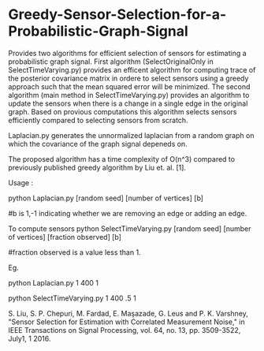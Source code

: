 # Greedy-Sensor-Selection-for-a-Probabilistic-Graph-Signal
Provides two algorithms for efficient selection of sensors for 
estimating a probabilistic graph signal. 
First algorithm (SelectOriginalOnly in SelectTimeVarying.py) provides 
an efficent algorithm for computing trace of the posterior covariance matrix
in ordere to select sensors using a greedy approach such that the 
mean squared error will be minimized. 
The second algorithm (main method in SelectTimeVarying.py) provides 
an algorithm to update the sensors when there is a change 
in a single edge in the original graph. Based on provious computations 
this algorithm selects sensors efficiently compared to selecting sensors 
from scratch. 

Laplacian.py generates the unnormalized laplacian from a random graph 
on which the covariance of the graph signal depeneds on.

The proposed algorithm has a time complexity of O(n^3) compared to 
previously published greedy algorithm by Liu et. al. [1].

Usage : 

python Laplacian.py [random seed] [number of vertices] [b]

#b is 1,-1 indicating whether we are removing an edge or adding an edge.

To compute sensors
python SelectTimeVarying.py [random seed] [number of vertices] [fraction observed] [b]

#fraction observed is a value less than 1. 

Eg. 

python Laplacian.py 1 400 1

python SelectTimeVarying.py 1 400 .5 1






S. Liu, S. P. Chepuri, M. Fardad, E. Maşazade, G. Leus and P. K. Varshney, 
"Sensor Selection for Estimation with Correlated Measurement Noise," 
in IEEE Transactions on Signal Processing, 
vol. 64, no. 13, pp. 3509-3522, July1, 1 2016.
